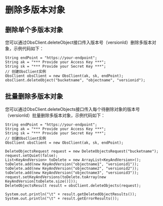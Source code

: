 # 删除多版本对象<a name="ZH-CN_TOPIC_0142815526"></a>

## 删除单个多版本对象<a name="section1456424161913"></a>

您可以通过ObsClient.deleteObject接口传入版本号（versionId）删除多版本对象，示例代码如下：

```
String endPoint = "https://your-endpoint";
String ak = "*** Provide your Access Key ***";
String sk = "*** Provide your Secret Key ***";
// 创建ObsClient实例
ObsClient obsClient = new ObsClient(ak, sk, endPoint);
obsClient.deleteObject("bucketname", "objectname", "versionid");
```

## 批量删除多版本对象<a name="section4890183312195"></a>

您可以通过ObsClient.deleteObjects接口传入每个待删除对象的版本号（versionId）批量删除多版本对象，示例代码如下：

```
String endPoint = "https://your-endpoint";
String ak = "*** Provide your Access Key ***";
String sk = "*** Provide your Secret Key ***";
// 创建ObsClient实例
ObsClient obsClient = new ObsClient(ak, sk, endPoint);

DeleteObjectsRequest request = new DeleteObjectsRequest("bucketname");
request.setQuiet(false);
List<KeyAndVersion> toDelete = new ArrayList<KeyAndVersion>();
toDelete.add(new KeyAndVersion("objectname1", "versionid1"));
toDelete.add(new KeyAndVersion("objectname2", "versionid2"));
toDelete.add(new KeyAndVersion("objectname3", "versionid3"));
request.setKeyAndVersions(toDelete.toArray(new KeyAndVersion[toDelete.size()]));
DeleteObjectsResult result = obsClient.deleteObjects(request);

System.out.println("\t" + result.getDeletedObjectResults());
System.out.println("\t" + result.getErrorResults());
```

